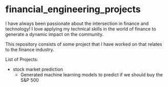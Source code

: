 # financial_engineering_projects

I have always been passionate about the intersection in finance and technology! 
I love applying my technical skills in the world of finance to generate a dynamic impact on the community.


This repository consists of some project that I have worked on that relates to the finance industry.

List of Projects:
- stock market prediction
  - Generated machine learning models to predict if we should buy the S&P 500
